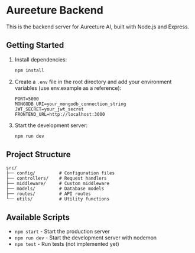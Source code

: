 # Aureeture Backend

This is the backend server for Aureeture AI, built with Node.js and Express.

## Getting Started

1. Install dependencies:
   ```bash
   npm install
   ```

2. Create a `.env` file in the root directory and add your environment variables (use env.example as a reference):
   ```env
   PORT=5000
   MONGODB_URI=your_mongodb_connection_string
   JWT_SECRET=your_jwt_secret
   FRONTEND_URL=http://localhost:3000
   ```

3. Start the development server:
   ```bash
   npm run dev
   ```

## Project Structure

```
src/
├── config/         # Configuration files
├── controllers/    # Request handlers
├── middleware/     # Custom middleware
├── models/         # Database models
├── routes/         # API routes
└── utils/          # Utility functions
```

## Available Scripts

- `npm start` - Start the production server
- `npm run dev` - Start the development server with nodemon
- `npm test` - Run tests (not implemented yet)
